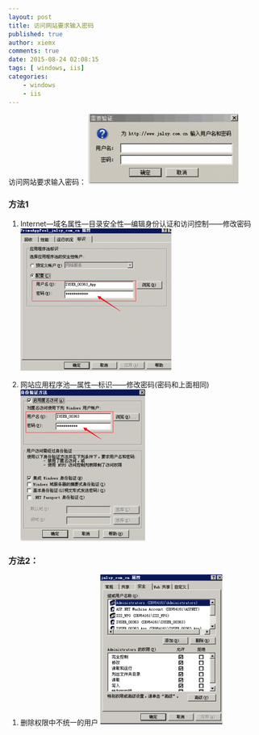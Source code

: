 ```yaml
---
layout: post
title: 访问网站要求输入密码
published: true
author: xiemx
comments: true
date: 2015-08-24 02:08:15
tags: [ windows, iis]
categories:
    - windows
    - iis
---
```

访问网站要求输入密码：
![image-20191021135643975](/images/image-20191021135643975.png)

### 方法1

1. Internet—域名属性—目录安全性—编辑身份认证和访问控制——修改密码
![image-20191021135659882](/images/image-20191021135659882.png)

2. 网站应用程序池—属性—标识——修改密码(密码和上面相同)
![image-20191021135714997](/images/image-20191021135714997.png)

### 方法2：

1. 删除权限中不统一的用户
![image-20191021135724279](/images/image-20191021135724279.png)

